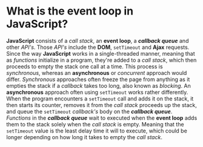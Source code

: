 # What is the **event loop** in **JavaScript**?

**JavaScript** consists of a _call stack_, an **event loop**, a **_callback queue_** and other _API's_. Those _API's_ include the **DOM**, `setTimeout` and **Ajax** requests. Since the way **JavaScript** works in a single-threaded manner, meaning that as _functions_ initialize in a program, they're added to a _call stack_, which then proceeds to empty the stack one call at a time. This process is _synchronous_, whereas an **asynchronous** or _concurrent_ approach would differ. _Synchronous_ approaches often freeze the page from anything as it empties the stack if a _callback_ takes too long, also known as _blocking_. An **asynchronous** approach often using `setTimeout` works rather differently. When the program encounters a `setTimeout` call and adds it on the stack, it then starts its counter, removes it from the _call stack_ proceeds up the stack, and queue the `setTimeout` _callback's_ body on the **_callback queue_**. _Functions_ in the **_callback queue_** wait to executed when the **event loop** adds them to the stack solely when the _call stack_ is empty. Meaning that the `setTimeout` value is the least delay time it will to execute, which could be longer depending on how long it takes to empty the _call stack_.

